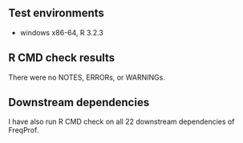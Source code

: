 ## Test environments
* windows x86-64, R 3.2.3

## R CMD check results
There were no NOTES, ERRORs, or WARNINGs. 

## Downstream dependencies
I have also run R CMD check on all 22 downstream dependencies of FreqProf. 
